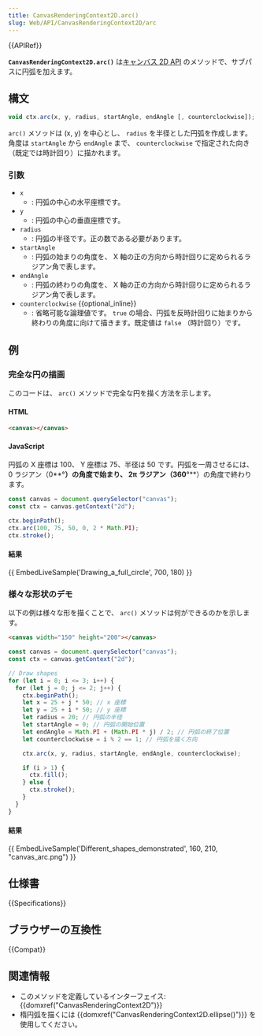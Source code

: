 ```yaml
---
title: CanvasRenderingContext2D.arc()
slug: Web/API/CanvasRenderingContext2D/arc
---
```


{{APIRef}}

**`CanvasRenderingContext2D.arc()`** は[キャンバス 2D API](/ja/docs/Web/API/CanvasRenderingContext2D) のメソッドで、サブパスに円弧を加えます。

## 構文

```js
void ctx.arc(x, y, radius, startAngle, endAngle [, counterclockwise]);
```

`arc()` メソッドは (x, y) を中心とし、 `radius` を半径とした円弧を作成します。角度は `startAngle` から `endAngle` まで、 `counterclockwise` で指定された向き（既定では時計回り）に描かれます。

### 引数

- `x`
  - : 円弧の中心の水平座標です。
- `y`
  - : 円弧の中心の垂直座標です。
- `radius`
  - : 円弧の半径です。正の数である必要があります。
- `startAngle`
  - : 円弧の始まりの角度を、 X 軸の正の方向から時計回りに定められるラジアン角で表します。
- `endAngle`
  - : 円弧の終わりの角度を、 X 軸の正の方向から時計回りに定められるラジアン角で表します。
- `counterclockwise` {{optional_inline}}
  - : 省略可能な論理値です。 `true` の場合、円弧を反時計回りに始まりから終わりの角度に向けて描きます。既定値は `false` （時計回り）です。

## 例

### 完全な円の描画

このコードは、 `arc()` メソッドで完全な円を描く方法を示します。

#### HTML

```html
<canvas></canvas>
```

#### JavaScript

円弧の X 座標は 100、 Y 座標は 75、半径は 50 です。円弧を一周させるには、 0 ラジアン（0**°**）の角度で始まり、 2π ラジアン（360**°**）の角度で終わります。

```js
const canvas = document.querySelector("canvas");
const ctx = canvas.getContext("2d");

ctx.beginPath();
ctx.arc(100, 75, 50, 0, 2 * Math.PI);
ctx.stroke();
```

#### 結果

{{ EmbedLiveSample('Drawing_a_full_circle', 700, 180) }}

### 様々な形状のデモ

以下の例は様々な形を描くことで、 `arc()` メソッドは何ができるのかを示します。

```html hidden
<canvas width="150" height="200"></canvas>
```

```js
const canvas = document.querySelector("canvas");
const ctx = canvas.getContext("2d");

// Draw shapes
for (let i = 0; i <= 3; i++) {
  for (let j = 0; j <= 2; j++) {
    ctx.beginPath();
    let x = 25 + j * 50; // x 座標
    let y = 25 + i * 50; // y 座標
    let radius = 20; // 円弧の半径
    let startAngle = 0; // 円弧の開始位置
    let endAngle = Math.PI + (Math.PI * j) / 2; // 円弧の終了位置
    let counterclockwise = i % 2 == 1; // 円弧を描く方向

    ctx.arc(x, y, radius, startAngle, endAngle, counterclockwise);

    if (i > 1) {
      ctx.fill();
    } else {
      ctx.stroke();
    }
  }
}
```

#### 結果

{{ EmbedLiveSample('Different_shapes_demonstrated', 160, 210,
  "canvas_arc.png") }}

## 仕様書

{{Specifications}}

## ブラウザーの互換性

{{Compat}}

## 関連情報

- このメソッドを定義しているインターフェイス: {{domxref("CanvasRenderingContext2D")}}
- 楕円弧を描くには {{domxref("CanvasRenderingContext2D.ellipse()")}} を使用してください。

